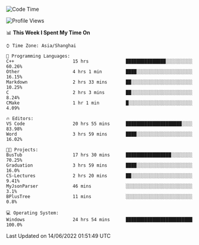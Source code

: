 <!--START_SECTION:waka-->
![Code Time](http://img.shields.io/badge/Code%20Time-125%20hrs%2027%20mins-blue)

![Profile Views](http://img.shields.io/badge/Profile%20Views-0-blue)

📊 **This Week I Spent My Time On** 

```text
⌚︎ Time Zone: Asia/Shanghai

💬 Programming Languages: 
C++                      15 hrs              ███████████████░░░░░░░░░░   60.26% 
Other                    4 hrs 1 min         ████░░░░░░░░░░░░░░░░░░░░░   16.15% 
Markdown                 2 hrs 33 mins       ██░░░░░░░░░░░░░░░░░░░░░░░   10.25% 
C                        2 hrs 3 mins        ██░░░░░░░░░░░░░░░░░░░░░░░   8.24% 
CMake                    1 hr 1 min          █░░░░░░░░░░░░░░░░░░░░░░░░   4.09%

🔥 Editors: 
VS Code                  20 hrs 55 mins      █████████████████████░░░░   83.98% 
Word                     3 hrs 59 mins       ████░░░░░░░░░░░░░░░░░░░░░   16.02%

🐱‍💻 Projects: 
BusTub                   17 hrs 30 mins      █████████████████░░░░░░░░   70.25% 
Graduation               3 hrs 59 mins       ████░░░░░░░░░░░░░░░░░░░░░   16.0% 
CS-Lectures              2 hrs 20 mins       ██░░░░░░░░░░░░░░░░░░░░░░░   9.41% 
MyJsonParser             46 mins             ░░░░░░░░░░░░░░░░░░░░░░░░░   3.1% 
BPlusTree                11 mins             ░░░░░░░░░░░░░░░░░░░░░░░░░   0.8%

💻 Operating System: 
Windows                  24 hrs 54 mins      █████████████████████████   100.0%

```


 Last Updated on 14/06/2022 01:51:49 UTC
<!--END_SECTION:waka-->